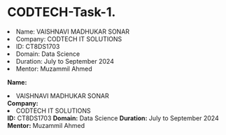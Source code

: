 # CODTECH-Task-1.
<li> Name: VAISHNAVI MADHUKAR SONAR </li>
<li> Company: CODTECH IT SOLUTIONS</li>
<li> ID: CT8DS1703</li>
<li> Domain: Data Science</li>
<li> Duration: July to September 2024</li>
<li> Mentor: Muzammil Ahmed</li>



**Name:**<li> VAISHNAVI MADHUKAR SONAR </li>
**Company:** <li> CODTECH IT SOLUTIONS </li>
**ID:** CT8DS1703
**Domain:** Data Science
**Duration:** July to September 2024
**Mentor:** Muzammil Ahmed
